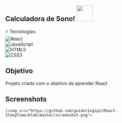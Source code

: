 ## Calculadora de Sono! <img src="https://media4.giphy.com/media/kIRicSBQwa23pYExQT/giphy.gif" width="50px">

⚡ Tecnologias:\
![React](https://img.shields.io/badge/-react-blue?style=flat-square&logo=react)\
![JavaScript](https://img.shields.io/badge/-JavaScript-black?style=flat-square&logo=javascript)\
![HTML5](https://img.shields.io/badge/-HTML5-E34F26?style=flat-square&logo=html5&logoColor=white)\
![CSS3](https://img.shields.io/badge/-CSS3-1572B6?style=flat-square&logo=css3)



## Objetivo

Projeto criado com o objetivo de aprender React



## Screenshots

```
[<img src="https://github.com/guidolingip1/React-SleepTime/blob/master/screenshot.png">
```
